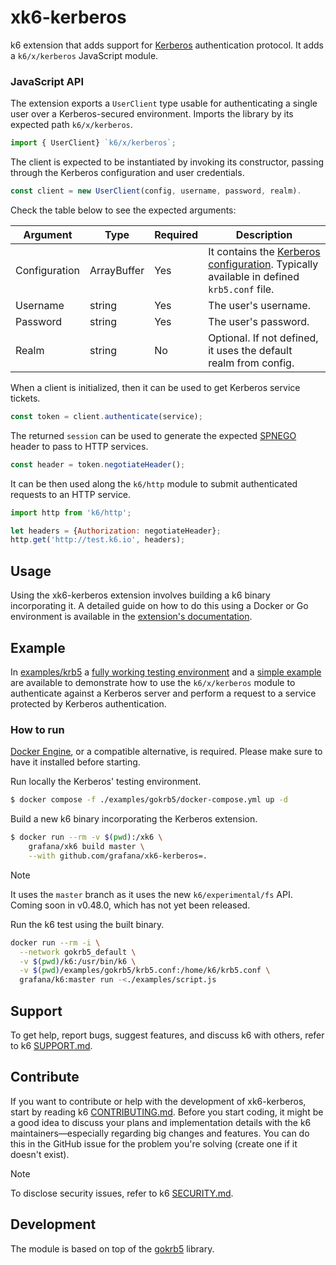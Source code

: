 # xk6-kerberos

k6 extension that adds support for [Kerberos](https://web.mit.edu/kerberos) authentication protocol. It adds a `k6/x/kerberos` JavaScript module.

### JavaScript API

The extension exports a `UserClient` type usable for authenticating a single user over a Kerberos-secured environment. Imports the library by its expected path `k6/x/kerberos`.

```js
import { UserClient} `k6/x/kerberos`;

```

The client is expected to be instantiated by invoking its constructor, passing through the Kerberos configuration and user credentials.

```js
const client = new UserClient(config, username, password, realm).
```

Check the table below to see the expected arguments:

| Argument | Type | Required | Description |
|----------|------|----------|-------------|
| Configuration | ArrayBuffer | Yes | It contains the [Kerberos configuration](https://web.mit.edu/kerberos/krb5-1.12/doc/admin/conf_files/krb5_conf.html). Typically available in defined `krb5.conf` file. |
| Username      | string      | Yes | The user's username. |
| Password      | string      | Yes | The user's password. |
| Realm         | string      | No  | Optional. If not defined, it uses the default realm from config. |

When a client is initialized, then it can be used to get Kerberos service tickets.

```js
const token = client.authenticate(service);
```

The returned `session` can be used to generate the expected [SPNEGO](https://datatracker.ietf.org/doc/html/rfc4559#section-4.2) header to pass to HTTP services.

```js
const header = token.negotiateHeader();
```

It can be then used along the `k6/http` module to submit authenticated requests to an HTTP service.

```js
import http from 'k6/http';

let headers = {Authorization: negotiateHeader};
http.get('http://test.k6.io', headers);
```

## Usage

Using the xk6-kerberos extension involves building a k6 binary incorporating it. A detailed guide on how to do this using a Docker or Go environment is available in the [extension's documentation](https://k6.io/docs/extensions/guides/build-a-k6-binary-using-go/).

## Example

In [examples/krb5](./examples/krb5) a [fully working testing environment](./examples/krb5/docker-compose.yml) and a [simple example](./examples/script.js) are available to demonstrate how to use the `k6/x/kerberos` module to authenticate against a Kerberos server and perform a request to a service protected by Kerberos authentication.

### How to run

[Docker Engine](https://docs.docker.com/engine), or a compatible alternative, is required. Please make sure to have it installed before starting.

Run locally the Kerberos' testing environment.

```sh
$ docker compose -f ./examples/gokrb5/docker-compose.yml up -d
```

Build a new k6 binary incorporating the Kerberos extension.

```sh
$ docker run --rm -v $(pwd):/xk6 \
    grafana/xk6 build master \
    --with github.com/grafana/xk6-kerberos=.
```

> [!NOTE]  
> It uses the `master` branch as it uses the new `k6/experimental/fs` API. Coming soon in v0.48.0, which has not yet been released.

Run the k6 test using the built binary.

```sh
docker run --rm -i \
  --network gokrb5_default \
  -v $(pwd)/k6:/usr/bin/k6 \
  -v $(pwd)/examples/gokrb5/krb5.conf:/home/k6/krb5.conf \
  grafana/k6:master run -<./examples/script.js
```

## Support

To get help, report bugs, suggest features, and discuss k6 with others, refer to k6 [SUPPORT.md](https://github.com/grafana/k6#support).

## Contribute

If you want to contribute or help with the development of xk6-kerberos, start by reading k6 [CONTRIBUTING.md](https://github.com/grafana/k6/blob/master/CONTRIBUTING.md).  Before you start coding, it might be a good idea to discuss your plans and implementation details with the k6 maintainers—especially regarding big changes and features. You can do this in the GitHub issue for the problem you're solving (create one if it doesn't exist).

> [!NOTE]  
> To disclose security issues, refer to k6 [SECURITY.md](https://github.com/grafana/k6/blob/master/SECURITY.md).

## Development

The module is based on top of the [gokrb5](https://github.com/jcmturner/gokrb5) library.
